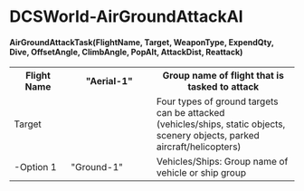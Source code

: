 # DCSWorld-AirGroundAttackAI

#### AirGroundAttackTask(FlightName, Target, WeaponType, ExpendQty, Dive, OffsetAngle, ClimbAngle, PopAlt, AttackDist, Reattack)

<table>
  <tr><th>Flight Name</th><th>"Aerial-1"</th><th>Group name of flight that is tasked to attack</th>
  <tr>
    <td width="20%">Target</td><td width="30%"></td><td>Four types of ground targets can be attacked (vehicles/ships, static objects, scenery objects, parked aircraft/helicopters)</td>
  </tr>
  <tr>
    <td>-Option 1</td><td>"Ground-1"</td><td>Vehicles/Ships: Group name of vehicle or ship group</td>
  </tr>
</table>
